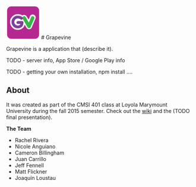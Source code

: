 <img src="https://github.com/lmucs/grapevine/blob/master/images/grapevine.PNG?raw=true" width=90 height=90>
# Grapevine


Grapevine is a application that (describe it).

TODO - server info, App Store / Google Play info

TODO - getting your own installation, npm install ....

## About

It was created as part of the CMSI 401 class at Loyola Marymount University during the fall 2015 semester. Check out the [wiki](https://github.com/lmucs/grapevine/wiki) and the (TODO final presentation).

**The Team**

* Rachel Rivera
* Nicole Anguiano
* Cameron Billingham
* Juan Carrillo
* Jeff Fennell
* Matt Flickner
* Joaquín Loustau
